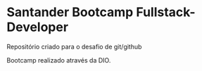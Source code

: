 # Santander Bootcamp Fullstack-Developer

Repositório criado para o desafio de git/github

Bootcamp realizado através da DIO.
